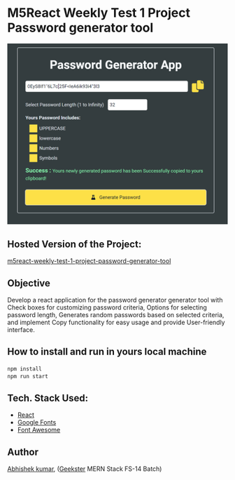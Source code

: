 # M5React Weekly Test 1 Project Password generator tool
![](thumbnail.png)

## Hosted Version of the Project:
[m5react-weekly-test-1-project-password-generator-tool](https://m5react-weekly-test-1-project-password-generator-tool.vercel.app/)

## Objective
Develop a react application for the password generator generator tool with Check boxes for customizing password criteria, Options for selecting password length, Generates random passwords based on selected criteria, and implement Copy functionality for easy usage and provide User-friendly interface.


## How to install and run in yours local machine
```bash
npm install
npm run start
```

## Tech. Stack Used:
+ [React](https://react.dev/)
+ [Google Fonts](https://fonts.google.com/)
+ [Font Awesome](https://fontawesome.com/icons/)

## Author
[Abhishek kumar](https://www.linkedin.com/in/alex21c/), ([Geekster](https://geekster.in/) MERN Stack FS-14 Batch)


